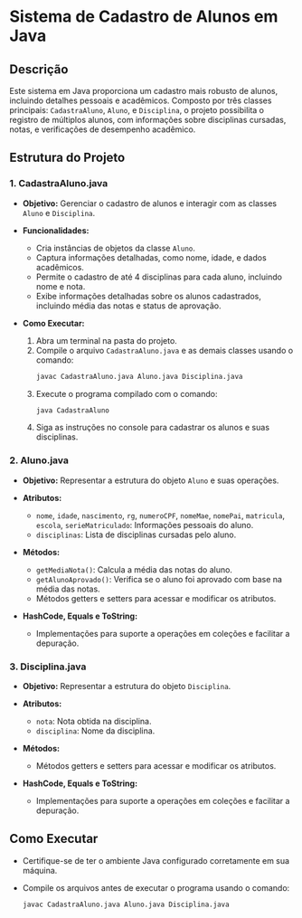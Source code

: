 # Sistema de Cadastro de Alunos em Java

## Descrição
Este sistema em Java proporciona um cadastro mais robusto de alunos, incluindo detalhes pessoais e acadêmicos. Composto por três classes principais: `CadastraAluno`, `Aluno`, e `Disciplina`, o projeto possibilita o registro de múltiplos alunos, com informações sobre disciplinas cursadas, notas, e verificações de desempenho acadêmico.

## Estrutura do Projeto

### 1. CadastraAluno.java
- **Objetivo:** Gerenciar o cadastro de alunos e interagir com as classes `Aluno` e `Disciplina`.

- **Funcionalidades:**
  - Cria instâncias de objetos da classe `Aluno`.
  - Captura informações detalhadas, como nome, idade, e dados acadêmicos.
  - Permite o cadastro de até 4 disciplinas para cada aluno, incluindo nome e nota.
  - Exibe informações detalhadas sobre os alunos cadastrados, incluindo média das notas e status de aprovação.

- **Como Executar:**
  1. Abra um terminal na pasta do projeto.
  2. Compile o arquivo `CadastraAluno.java` e as demais classes usando o comando:
     ```bash
     javac CadastraAluno.java Aluno.java Disciplina.java
     ```
  3. Execute o programa compilado com o comando:
     ```bash
     java CadastraAluno
     ```
  4. Siga as instruções no console para cadastrar os alunos e suas disciplinas.

### 2. Aluno.java
- **Objetivo:** Representar a estrutura do objeto `Aluno` e suas operações.

- **Atributos:**
  - `nome`, `idade`, `nascimento`, `rg`, `numeroCPF`, `nomeMae`, `nomePai`, `matricula`, `escola`, `serieMatriculado`: Informações pessoais do aluno.
  - `disciplinas`: Lista de disciplinas cursadas pelo aluno.

- **Métodos:**
  - `getMediaNota()`: Calcula a média das notas do aluno.
  - `getAlunoAprovado()`: Verifica se o aluno foi aprovado com base na média das notas.
  - Métodos getters e setters para acessar e modificar os atributos.

- **HashCode, Equals e ToString:**
  - Implementações para suporte a operações em coleções e facilitar a depuração.

### 3. Disciplina.java
- **Objetivo:** Representar a estrutura do objeto `Disciplina`.

- **Atributos:**
  - `nota`: Nota obtida na disciplina.
  - `disciplina`: Nome da disciplina.

- **Métodos:**
  - Métodos getters e setters para acessar e modificar os atributos.

- **HashCode, Equals e ToString:**
  - Implementações para suporte a operações em coleções e facilitar a depuração.

## Como Executar
- Certifique-se de ter o ambiente Java configurado corretamente em sua máquina.

- Compile os arquivos antes de executar o programa usando o comando:
  ```bash
  javac CadastraAluno.java Aluno.java Disciplina.java
